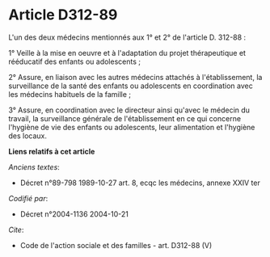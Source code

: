 # Article D312-89

L'un des deux médecins mentionnés aux 1° et 2° de l'article D. 312-88 :

1° Veille à la mise en oeuvre et à l'adaptation du projet thérapeutique et rééducatif des enfants ou adolescents ;

2° Assure, en liaison avec les autres médecins attachés à l'établissement, la surveillance de la santé des enfants ou
adolescents en coordination avec les médecins habituels de la famille ;

3° Assure, en coordination avec le directeur ainsi qu'avec le médecin du travail, la surveillance générale de l'établissement
en ce qui concerne l'hygiène de vie des enfants ou adolescents, leur alimentation et l'hygiène des locaux.

**Liens relatifs à cet article**

_Anciens textes_:

  - Décret n°89-798 1989-10-27 art. 8, ecqc les médecins, annexe XXIV ter

_Codifié par_:

  - Décret n°2004-1136 2004-10-21

_Cite_:

  - Code de l'action sociale et des familles - art. D312-88 (V)
